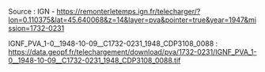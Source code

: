 Source : IGN - https://remonterletemps.ign.fr/telecharger/?lon=0.110375&lat=45.640068&z=14&layer=pva&pointer=true&year=1947&mission=1732-0231

IGNF_PVA_1-0__1948-10-09__C1732-0231_1948_CDP3108_0088 : https://data.geopf.fr/telechargement/download/pva/1732-0231/IGNF_PVA_1-0__1948-10-09__C1732-0231_1948_CDP3108_0088.tif